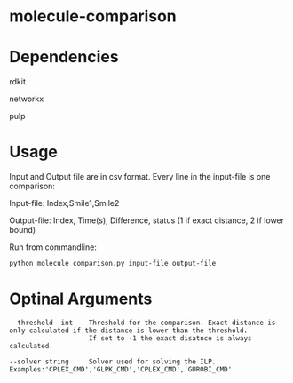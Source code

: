 # molecule-comparison

# Dependencies

rdkit

networkx

pulp

# Usage

Input and Output file are in csv format. Every line in the input-file is one comparison:

Input-file: Index,Smile1,Smile2

Output-file: Index, Time(s), Difference, status (1 if exact distance, 2 if lower bound)

Run from commandline:
```sh
python molecule_comparison.py input-file output-file
```

# Optinal Arguments
```
--threshold  int    Threshold for the comparison. Exact distance is only calculated if the distance is lower than the threshold.
         	        If set to -1 the exact disatnce is always calculated.

--solver string     Solver used for solving the ILP. Examples:'CPLEX_CMD','GLPK_CMD','CPLEX_CMD','GUROBI_CMD'
```
